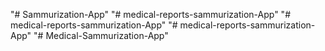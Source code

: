 "# Sammurization-App" 
"# medical-reports-sammurization-App" 
"# medical-reports-sammurization-App" 
"# medical-reports-sammurization-App" 
"# Medical-Sammurization-App" 
